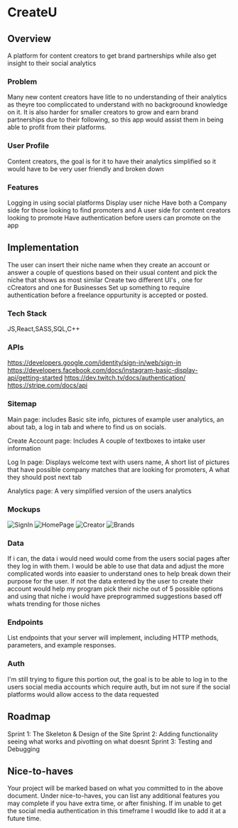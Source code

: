 # CreateU

## Overview

A platform for content creators to get brand partnerships while also get insight to their social analytics

### Problem

Many new content creators have litle to no understanding of their analytics as theyre too compliccated to understand with no backgroound knowledge on it. It is also harder for smaller creators to grow and earn brand partnerships due to their following, so this app would assist them in being able to profit from their platforms.

### User Profile

Content creators, the goal is for it to have their analytics simplified so it would have to be very user friendly and broken down

### Features

Logging in using social platforms 
Display user niche 
Have both a Company side for those looking to find promoters and A user side for content creators looking to promote
Have authentication before users can promote on the app

## Implementation
The user can insert their niche name when they create an account or answer a couple of questions based on their usual content and pick the niche that shows as most similar 
Create two different UI's , one for cCreators and one for Businesses
Set up something to require authentication before a freelance oppurtunity is accepted or posted.

### Tech Stack
JS,React,SASS,SQL,C++

### APIs

https://developers.google.com/identity/sign-in/web/sign-in
https://developers.facebook.com/docs/instagram-basic-display-api/getting-started
https://dev.twitch.tv/docs/authentication/
https://stripe.com/docs/api

### Sitemap
Main page: includes Basic site info, pictures of example user analytics, an about tab, a log in tab and where to find us on socials.

Create Account page: Includes A couple of textboxes to intake user information

Log In page: Displays welcome text with users name, A short list of pictures that have possible company matches that are looking for promoters, A what they should post next tab

Analytics page: A very simplified version of the users analytics

### Mockups

![SignIn](./assets/IMG_2371.jpg)
![HomePage](./assets/IMG_2370.jpg)
![Creator](./assets//IMG_2369.jpg)
![Brands](./assets/IMG_2368.jpg)
### Data

If i can, the data i would need would come from the users social pages after they log in with them. I would be able to use that data and adjust the more complicated words into eaasier to understand ones to help break down their purpose for the user. If not the data entered by the user to create their account would help my program pick their niche out of 5 possible options and using that niche i would have preprogrammed suggestions based off whats trending for those niches

### Endpoints

List endpoints that your server will implement, including HTTP methods, parameters, and example responses.

### Auth

I'm still trying to figure this portion out, the goal is to be able to log in to the users social media accounts which require auth, but im not sure if the social platforms would allow access to the data requested

## Roadmap

Sprint 1: The Skeleton & Design of the Site
Sprint 2: Adding functionality seeing what works and pivotting on what doesnt
Sprint 3: Testing and Debugging

## Nice-to-haves

Your project will be marked based on what you committed to in the above document. Under nice-to-haves, you can list any additional features you may complete if you have extra time, or after finishing.
 If im unable to get the social media authentication in this timeframe I woudld like to add it at a future time.
